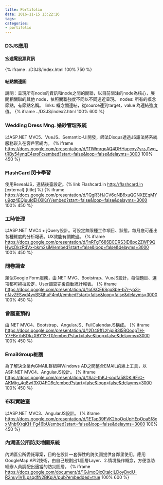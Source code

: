 ```yaml
---
title: Portifolio
date: 2016-11-15 13:22:26
tags:
categories:
- portifolio
---
```

### D3JS應用
#### 宏達電股票資訊
{% iframe ../D3JS/index.html 100% 750 %}
#### 結點關連圖
說明：呈現所有node的資訊和node之間的關聯，以目前關注的node為核心，展開相關聯的其他 node，依照關聯強度不同以不同遠近呈現。
nodes: 所有的概念節點，有節點名稱。
links: 概念間連結，從source連到target，value 為連結強度值。
{% iframe ../D3JS/index2.html 100% 600 %}

### Wedding Dress Mng. 婚紗管理系統
以ASP.NET MVC5、VueJS、Semantic-UI開發，師法Disqus透過JS語法將系統服務崁入在客戶官網內。
{% iframe https://docs.google.com/presentation/d/111WmrqoAQ4DHHupcxy7yrzJ1wq_tRBy54ynqE4eroFc/embed?start=false&loop=false&delayms=3000 100% 450 %}

### FlashCard 閃卡學習
使用RevealJS，連結後臺設定。{% link Flashcard.in http://flashcard.in [external] [title] %}
{% iframe https://docs.google.com/presentation/d/1QgR3HJCV6qNB6xuQGNXEEqMYu9gz4EQjuuIdEHXiKsY/embed?start=false&loop=false&delayms=3000 100% 450 %}

### 工時管理
以ASP.NET MVC4 + jQuery設計。可設定無限種工作項目、狀態，每月底可產出各種維度的分析報表。UX效能有調教過。
{% iframe https://docs.google.com/presentation/d/1nRFgT686B0DRS3iD8pc2ZWF9QHwcDkzRdVx-bkm2siM/embed?start=false&loop=false&delayms=3000 100% 450 %}

### 問卷調查
類似Google Form服務，由.NET MVC、Bootstrap、VueJS設計，每個題目、選項都可拖拉設定，User調查完後自動統計報表。
{% iframe https://docs.google.com/presentation/d/1o0kCE6Sqo8be-b7r-yo3i-nfJvZESwd4yvBSQhuF4mU/embed?start=false&loop=false&delayms=3000 100% 450 %}

### 會議室預約
由.NET MVC4、Bootstrap、AngularJS、FullCalendarJS構成。
{% iframe https://docs.google.com/presentation/d/12D49ffLzhipi83l5BOoopTH-Y7EBe7pBDkzXBY13-T0/embed?start=false&loop=false&delayms=3000 100% 450 %}

### EmailGroup維護
為了解決企業內GMAIL群組與Windows AD之間整合EMAIL的線上工具，以ASP.NET MVC4、AngularJS設計。</div>
{% iframe https://docs.google.com/presentation/d/1Saz-thKJ-sodfa58DKi9FrO-AKMtg_4q8wf3XO4FC6c/embed?start=false&loop=false&delayms=3000 100% 450 %}

### 布料實驗室
以ASP.NET MVC3、AngularJS設計。
{% iframe https://docs.google.com/presentation/d/1ETap39FVK2boOqUpHEpOpa5f8gxMhbfXrqKH-Fg46bU/embed?start=false&loop=false&delayms=3000 100% 450 %}

### 內湖區公所防災地圖系統
內湖區公所委託專案，目的在設計一套彈性的防災圖提供各鄰里使用，應用GoogleMap API2技術，由自己規劃出1.圖層Layer、2.情境操作概念，方便協助經辦人員調配出適當的防災圖層。
{% iframe https://docs.google.com/document/d/1GJmoQixOtaIciLDoyBvdU-R2nuy1V1LpsqdfN2BKpiA/pub?embedded=true 100% 600 %}

